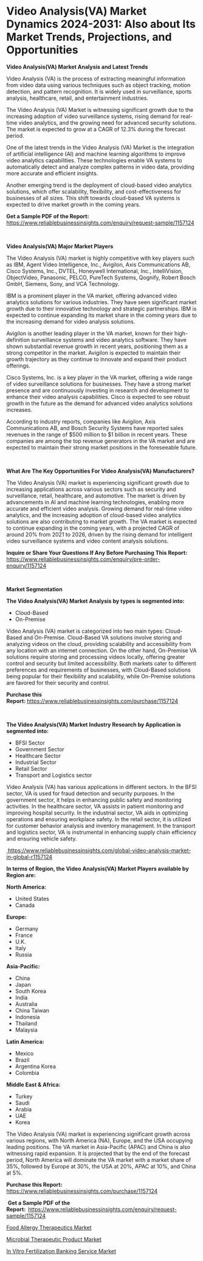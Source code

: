 <p><h1>Video Analysis(VA) Market Dynamics 2024-2031: Also about Its Market Trends, Projections, and Opportunities</h1></p><p><strong>Video Analysis(VA) Market Analysis and Latest Trends</strong></p>
<p><p>Video Analysis (VA) is the process of extracting meaningful information from video data using various techniques such as object tracking, motion detection, and pattern recognition. It is widely used in surveillance, sports analysis, healthcare, retail, and entertainment industries.</p><p>The Video Analysis (VA) Market is witnessing significant growth due to the increasing adoption of video surveillance systems, rising demand for real-time video analytics, and the growing need for advanced security solutions. The market is expected to grow at a CAGR of 12.3% during the forecast period.</p><p>One of the latest trends in the Video Analysis (VA) Market is the integration of artificial intelligence (AI) and machine learning algorithms to improve video analytics capabilities. These technologies enable VA systems to automatically detect and analyze complex patterns in video data, providing more accurate and efficient insights.</p><p>Another emerging trend is the deployment of cloud-based video analytics solutions, which offer scalability, flexibility, and cost-effectiveness for businesses of all sizes. This shift towards cloud-based VA systems is expected to drive market growth in the coming years.</p></p>
<p><strong>Get a Sample PDF of the Report:&nbsp;</strong> <a href="https://www.reliablebusinessinsights.com/enquiry/request-sample/1157124">https://www.reliablebusinessinsights.com/enquiry/request-sample/1157124</a></p>
<p>&nbsp;</p>
<p><strong>Video Analysis(VA) Major Market Players</strong></p>
<p><p>The Video Analysis (VA) market is highly competitive with key players such as IBM, Agent Video Intelligence, Inc., Avigilon, Axis Communications AB, Cisco Systems, Inc., DVTEL, Honeywell International, Inc., IntelliVision, ObjectVideo, Panasonic, PELCO, PureTech Systems, Qognify, Robert Bosch GmbH, Siemens, Sony, and VCA Technology.</p><p>IBM is a prominent player in the VA market, offering advanced video analytics solutions for various industries. They have seen significant market growth due to their innovative technology and strategic partnerships. IBM is expected to continue expanding its market share in the coming years due to the increasing demand for video analysis solutions.</p><p>Avigilon is another leading player in the VA market, known for their high-definition surveillance systems and video analytics software. They have shown substantial revenue growth in recent years, positioning them as a strong competitor in the market. Avigilon is expected to maintain their growth trajectory as they continue to innovate and expand their product offerings.</p><p>Cisco Systems, Inc. is a key player in the VA market, offering a wide range of video surveillance solutions for businesses. They have a strong market presence and are continuously investing in research and development to enhance their video analysis capabilities. Cisco is expected to see robust growth in the future as the demand for advanced video analytics solutions increases.</p><p>According to industry reports, companies like Avigilon, Axis Communications AB, and Bosch Security Systems have reported sales revenues in the range of $500 million to $1 billion in recent years. These companies are among the top revenue generators in the VA market and are expected to maintain their strong market positions in the foreseeable future.</p></p>
<p>&nbsp;</p>
<p><strong>What Are The Key Opportunities For Video Analysis(VA) Manufacturers?</strong></p>
<p><p>The Video Analysis (VA) market is experiencing significant growth due to increasing applications across various sectors such as security and surveillance, retail, healthcare, and automotive. The market is driven by advancements in AI and machine learning technologies, enabling more accurate and efficient video analysis. Growing demand for real-time video analytics, and the increasing adoption of cloud-based video analytics solutions are also contributing to market growth. The VA market is expected to continue expanding in the coming years, with a projected CAGR of around 20% from 2021 to 2026, driven by the rising demand for intelligent video surveillance systems and video content analysis solutions.</p></p>
<p><strong>Inquire or Share Your Questions If Any Before Purchasing This Report:</strong> <a href="https://www.reliablebusinessinsights.com/enquiry/pre-order-enquiry/1157124">https://www.reliablebusinessinsights.com/enquiry/pre-order-enquiry/1157124</a></p>
<p>&nbsp;</p>
<p><strong>Market Segmentation</strong></p>
<p><strong>The Video Analysis(VA) Market Analysis by types is segmented into:</strong></p>
<p><ul><li>Cloud-Based</li><li>On-Premise</li></ul></p>
<p><p>Video Analysis (VA) market is categorized into two main types: Cloud-Based and On-Premise. Cloud-Based VA solutions involve storing and analyzing videos on the cloud, providing scalability and accessibility from any location with an internet connection. On the other hand, On-Premise VA solutions require storing and processing videos locally, offering greater control and security but limited accessibility. Both markets cater to different preferences and requirements of businesses, with Cloud-Based solutions being popular for their flexibility and scalability, while On-Premise solutions are favored for their security and control.</p></p>
<p><strong>Purchase this Report:&nbsp;</strong><a href="https://www.reliablebusinessinsights.com/purchase/1157124">https://www.reliablebusinessinsights.com/purchase/1157124</a></p>
<p>&nbsp;</p>
<p><strong>The Video Analysis(VA) Market Industry Research by Application is segmented into:</strong></p>
<p><ul><li>BFSI Sector</li><li>Government Sector</li><li>Healthcare Sector</li><li>Industrial Sector</li><li>Retail Sector</li><li>Transport and Logistics sector</li></ul></p>
<p><p>Video Analysis (VA) has various applications in different sectors. In the BFSI sector, VA is used for fraud detection and security purposes. In the government sector, it helps in enhancing public safety and monitoring activities. In the healthcare sector, VA assists in patient monitoring and improving hospital security. In the industrial sector, VA aids in optimizing operations and ensuring workplace safety. In the retail sector, it is utilized for customer behavior analysis and inventory management. In the transport and logistics sector, VA is instrumental in enhancing supply chain efficiency and ensuring vehicle safety.</p></p>
<p><a href="https://www.reliablebusinessinsights.com/global-video-analysis-market-in-global-r1157124">&nbsp;https://www.reliablebusinessinsights.com/global-video-analysis-market-in-global-r1157124</a></p>
<p><strong>In terms of Region, the Video Analysis(VA) Market Players available by Region are:</strong></p>
<p>
    <p> <strong> North America: </strong>
        <ul>
            <li>United States</li>
            <li>Canada</li>
        </ul>
        </p> 
    <p> <strong> Europe: </strong>
        <ul>
            <li>Germany</li>
            <li>France</li>
            <li>U.K.</li>
            <li>Italy</li>
            <li>Russia</li>
        </ul>
        </p> 
    <p> <strong> Asia-Pacific: </strong>
        <ul>
            <li>China</li>
            <li>Japan</li>
            <li>South Korea</li>
            <li>India</li>
            <li>Australia</li>
            <li>China Taiwan</li>
            <li>Indonesia</li>
            <li>Thailand</li>
            <li>Malaysia</li>
        </ul>
        </p> 
    <p> <strong> Latin America: </strong>
        <ul>
            <li>Mexico</li>
            <li>Brazil</li>
            <li>Argentina Korea</li>
            <li>Colombia</li>
        </ul>
        </p> 
    <p> <strong> Middle East & Africa: </strong>
        <ul>
            <li>Turkey</li>
            <li>Saudi</li>
            <li>Arabia</li>
            <li>UAE</li>
            <li>Korea</li>
        </ul>
    </p>
    </p>
<p><p>The Video Analysis (VA) market is experiencing significant growth across various regions, with North America (NA), Europe, and the USA occupying leading positions. The VA market in Asia-Pacific (APAC) and China is also witnessing rapid expansion. It is projected that by the end of the forecast period, North America will dominate the VA market with a market share of 35%, followed by Europe at 30%, the USA at 20%, APAC at 10%, and China at 5%.</p></p>
<p><strong>Purchase this Report: </strong><a href="https://www.reliablebusinessinsights.com/purchase/1157124">https://www.reliablebusinessinsights.com/purchase/1157124</a></p>
<p>&nbsp;<strong>Get a Sample PDF of the Report:&nbsp;&nbsp;</strong><a href="https://www.reliablebusinessinsights.com/enquiry/request-sample/1157124">https://www.reliablebusinessinsights.com/enquiry/request-sample/1157124</a></p>
<p><strong></strong></p>
<p><p><a href="https://github.com/mdhefjumiah/Market-Research-Report-List-1/blob/main/food-allergy-therapeutics-market.md">Food Allergy Therapeutics Market</a></p><p><a href="https://github.com/nusratjahan12006/Market-Research-Report-List-1/blob/main/microbial-therapeutic-product-market.md">Microbial Therapeutic Product Market</a></p><p><a href="https://github.com/JameTravis/Market-Research-Report-List-6/blob/main/in-vitro-fertilization-banking-service-market.md">In Vitro Fertilization Banking Service Market</a></p></p>